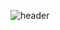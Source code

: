 ![header](https://capsule-render.vercel.app/api?type=wave&color=auto&height=450&section=header&text=KyungWonKim&fontSize=90)
